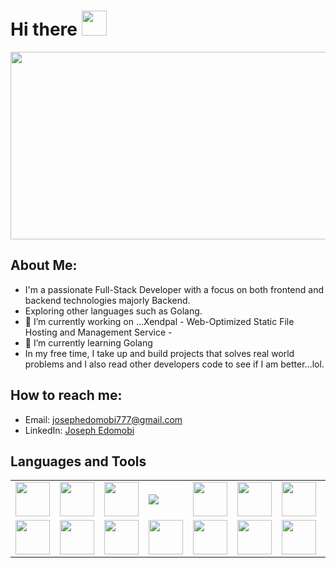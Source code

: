 <h1>Hi there <img src="https://media.giphy.com/media/hvRJCLFzcasrR4ia7z/giphy.gif" width="40"></h1>

<p align="center"><img src="https://media.giphy.com/media/dWesBcTLavkZuG35MI/giphy.gif" width="600" height="300"  /></p>

## About Me:

- I'm a passionate Full-Stack Developer with a focus on both frontend and backend technologies majorly Backend.
- Exploring other languages such as Golang.
- 🔭 I’m currently working on ...Xendpal - Web-Optimized Static File Hosting and Management Service -
- 🌱 I’m currently learning Golang
- In my free time, I take up and build projects that solves real world problems and I also read other developers code to see if I am better...lol.

## How to reach me:

- Email: [josephedomobi777@gmail.com](mailto:josephedomobi777@gmail.com)
- LinkedIn: [Joseph Edomobi](www.linkedin.com/in/joseph-edomobi-2b8a7620a)

## Languages and Tools

<table>
  <tr>
    <td><img src="https://cdn.jsdelivr.net/gh/devicons/devicon/icons/react/react-original.svg" width="55" height="auto"  /></td>
    <td><img src="https://cdn.jsdelivr.net/gh/devicons/devicon/icons/vuejs/vuejs-original.svg" width="55" height="auto"  /></td>
    <td><img src="https://cdn.jsdelivr.net/gh/devicons/devicon/icons/django/django-plain.svg" width="55" height="auto"  /></td>
    <td><img src="https://cdn.jsdelivr.net/gh/devicons/devicon/icons/graphql/graphql-plain.svg" /></td>
    <td><img src="https://cdn.jsdelivr.net/gh/devicons/devicon/icons/mysql/mysql-original.svg" width="55" height="auto" /></td>
    <td><img src="https://cdn.jsdelivr.net/gh/devicons/devicon/icons/postgresql/postgresql-original.svg" width="55" height="auto" /></td>
    <td><img src="https://cdn.jsdelivr.net/gh/devicons/devicon/icons/vscode/vscode-original.svg" width="55" height="auto"/></td>
    <td><img src="https://cdn.jsdelivr.net/gh/devicons/devicon/icons/github/github-original.svg" width="55" height="auto" /></td>
    <td><img src="https://cdn.jsdelivr.net/gh/devicons/devicon/icons/docker/docker-original.svg"  width="55" height="auto" /></td>
    <td><img src="https://cdn.jsdelivr.net/gh/devicons/devicon/icons/digitalocean/digitalocean-original.svg"  width="55" height="auto" /></td>
    <td><img src="https://icon.icepanel.io/Technology/svg/Selenium.svg"  width="55" height="auto" /></td>
    <td><img src="https://icon.icepanel.io/Technology/png-shadow-512/Quasar.png"  width="55" height="auto" /></td>
    <td><img src="https://icon.icepanel.io/Technology/svg/Postman.svg"  width="55" height="auto" /></td> 
    <td><img src="https://icon.icepanel.io/Technology/svg/pytest.svg"  width="55" height="auto" /></td> 
    
    
   </tr>
  <tr>
    <td><img src="https://cdn.jsdelivr.net/gh/devicons/devicon/icons/html5/html5-original.svg" width="55" height="auto" /></td>
    <td><img src="https://cdn.jsdelivr.net/gh/devicons/devicon/icons/css3/css3-original.svg" width="55" height="auto" /></td>
    <td><img src="https://cdn.jsdelivr.net/gh/devicons/devicon/icons/javascript/javascript-original.svg" width="55" height="auto"  /></td>
    <td><img src="https://cdn.jsdelivr.net/gh/devicons/devicon/icons/typescript/typescript-original.svg" width="55" height="auto"  /></td>
    <td><img src="https://cdn.jsdelivr.net/gh/devicons/devicon/icons/python/python-original.svg" width="55" height="auto"  /></td>
    <td><img src="https://cdn.jsdelivr.net/gh/devicons/devicon/icons/bootstrap/bootstrap-original.svg" width="55" height="auto"  /></td>
    <td><img src="https://cdn.jsdelivr.net/gh/devicons/devicon/icons/tailwindcss/tailwindcss-plain.svg" width="55" height="auto" /></td>
    <td><img src="https://icon.icepanel.io/Technology/png-shadow-512/AWS.png" width="55" height="auto" /></td>
    <td><img src="https://icon.icepanel.io/Technology/svg/FastAPI.svg" width="55" height="auto" /></td>
    <td><img src="https://icon.icepanel.io/Technology/svg/Playwrite.svg" width="55" height="auto" /></td>
    <td><img src="https://icon.icepanel.io/Technology/png-shadow-512/Bash.png" width="55" height="auto" /></td>
    <td><img src="https://icon.icepanel.io/Technology/png-shadow-512/Flask.png" width="55" height="auto" /></td>
    <td><img src="https://icon.icepanel.io/Technology/svg/NGINX.svg" width="55" height="auto" /></td>
    <td><img src="https://icon.icepanel.io/Technology/svg/Google.svg" width="55" height="auto" /></td>
    
  </tr>
  </table>
<br />

 
 
 
 
 
 
 
 
 
 
 
 
 
 
 
 
 
 
 
 
 
 
 
 
 
 
 
 
